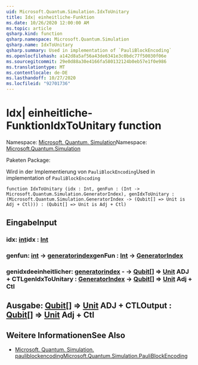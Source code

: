 ```yaml
---
uid: Microsoft.Quantum.Simulation.IdxToUnitary
title: Idx| einheitliche-Funktion
ms.date: 10/26/2020 12:00:00 AM
ms.topic: article
qsharp.kind: function
qsharp.namespace: Microsoft.Quantum.Simulation
qsharp.name: IdxToUnitary
qsharp.summary: Used in implementation of `PauliBlockEncoding`
ms.openlocfilehash: a142d8a5af56a43de6341e3c0bdc77f50030f06e
ms.sourcegitcommit: 29e0d88a30e4166fa580132124b0eb57e1f0e986
ms.translationtype: MT
ms.contentlocale: de-DE
ms.lasthandoff: 10/27/2020
ms.locfileid: "92701736"
---
```

# <a name="idxtounitary-function"></a><span data-ttu-id="b3726-102">Idx| einheitliche-Funktion</span><span class="sxs-lookup"><span data-stu-id="b3726-102">IdxToUnitary function</span></span>

<span data-ttu-id="b3726-103">Namespace: [Microsoft. Quantum. Simulation](xref:Microsoft.Quantum.Simulation)</span><span class="sxs-lookup"><span data-stu-id="b3726-103">Namespace: [Microsoft.Quantum.Simulation](xref:Microsoft.Quantum.Simulation)</span></span>

<span data-ttu-id="b3726-104">Paketen [](https://nuget.org/packages/)</span><span class="sxs-lookup"><span data-stu-id="b3726-104">Package: [](https://nuget.org/packages/)</span></span>


<span data-ttu-id="b3726-105">Wird in der Implementierung von `PauliBlockEncoding`</span><span class="sxs-lookup"><span data-stu-id="b3726-105">Used in implementation of `PauliBlockEncoding`</span></span>

```qsharp
function IdxToUnitary (idx : Int, genFun : (Int -> Microsoft.Quantum.Simulation.GeneratorIndex), genIdxToUnitary : (Microsoft.Quantum.Simulation.GeneratorIndex -> (Qubit[] => Unit is Adj + Ctl))) : (Qubit[] => Unit is Adj + Ctl)
```


## <a name="input"></a><span data-ttu-id="b3726-106">Eingabe</span><span class="sxs-lookup"><span data-stu-id="b3726-106">Input</span></span>

### <a name="idx--int"></a><span data-ttu-id="b3726-107">idx: [int](xref:microsoft.quantum.lang-ref.int)</span><span class="sxs-lookup"><span data-stu-id="b3726-107">idx : [Int](xref:microsoft.quantum.lang-ref.int)</span></span>




### <a name="genfun--int---generatorindex"></a><span data-ttu-id="b3726-108">genfun: [int](xref:microsoft.quantum.lang-ref.int) -> [generatorindex](xref:Microsoft.Quantum.Simulation.GeneratorIndex)</span><span class="sxs-lookup"><span data-stu-id="b3726-108">genFun : [Int](xref:microsoft.quantum.lang-ref.int) -> [GeneratorIndex](xref:Microsoft.Quantum.Simulation.GeneratorIndex)</span></span>




### <a name="genidxtounitary--generatorindex---qubit--unit-adj--ctl"></a><span data-ttu-id="b3726-109">genidxdeeinheitlicher: [generatorindex](xref:Microsoft.Quantum.Simulation.GeneratorIndex) - -> [Qubit](xref:microsoft.quantum.lang-ref.qubit)[] => [Unit](xref:microsoft.quantum.lang-ref.unit) ADJ + CTL</span><span class="sxs-lookup"><span data-stu-id="b3726-109">genIdxToUnitary : [GeneratorIndex](xref:Microsoft.Quantum.Simulation.GeneratorIndex) -> [Qubit](xref:microsoft.quantum.lang-ref.qubit)[] => [Unit](xref:microsoft.quantum.lang-ref.unit) Adj + Ctl</span></span>





## <a name="output--qubit--unit-adj--ctl"></a><span data-ttu-id="b3726-110">Ausgabe: [Qubit](xref:microsoft.quantum.lang-ref.qubit)[] => [Unit](xref:microsoft.quantum.lang-ref.unit) ADJ + CTL</span><span class="sxs-lookup"><span data-stu-id="b3726-110">Output : [Qubit](xref:microsoft.quantum.lang-ref.qubit)[] => [Unit](xref:microsoft.quantum.lang-ref.unit) Adj + Ctl</span></span>



## <a name="see-also"></a><span data-ttu-id="b3726-111">Weitere Informationen</span><span class="sxs-lookup"><span data-stu-id="b3726-111">See Also</span></span>

- [<span data-ttu-id="b3726-112">Microsoft. Quantum. Simulation. pauliblockencoding</span><span class="sxs-lookup"><span data-stu-id="b3726-112">Microsoft.Quantum.Simulation.PauliBlockEncoding</span></span>](xref:Microsoft.Quantum.Simulation.PauliBlockEncoding)